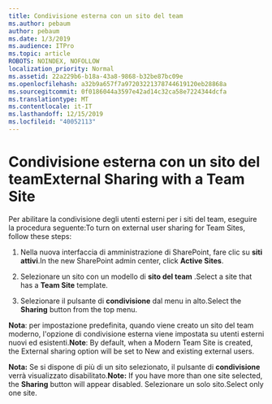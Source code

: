 ```yaml
---
title: Condivisione esterna con un sito del team
ms.author: pebaum
author: pebaum
ms.date: 1/3/2019
ms.audience: ITPro
ms.topic: article
ROBOTS: NOINDEX, NOFOLLOW
localization_priority: Normal
ms.assetid: 22a229b6-b18a-43a8-9868-b32be87bc09e
ms.openlocfilehash: a32b9a657f7a97203221378744619120eb28868a
ms.sourcegitcommit: 0f0186044a3597e42ad14c32ca58e7224344dcfa
ms.translationtype: MT
ms.contentlocale: it-IT
ms.lasthandoff: 12/15/2019
ms.locfileid: "40052113"
---
```

# <a name="external-sharing-with-a-team-site"></a><span data-ttu-id="9aa68-102">Condivisione esterna con un sito del team</span><span class="sxs-lookup"><span data-stu-id="9aa68-102">External Sharing with a Team Site</span></span>

<span data-ttu-id="9aa68-103">Per abilitare la condivisione degli utenti esterni per i siti del team, eseguire la procedura seguente:</span><span class="sxs-lookup"><span data-stu-id="9aa68-103">To turn on external user sharing for Team Sites, follow these steps:</span></span> 
  
1. <span data-ttu-id="9aa68-104">Nella nuova interfaccia di amministrazione di SharePoint, fare clic su **siti attivi**.</span><span class="sxs-lookup"><span data-stu-id="9aa68-104">In the new SharePoint admin center, click **Active Sites**.</span></span>
  
2. <span data-ttu-id="9aa68-105">Selezionare un sito con un modello di **sito del team** .</span><span class="sxs-lookup"><span data-stu-id="9aa68-105">Select a site that has a **Team Site** template.</span></span> 
  
3. <span data-ttu-id="9aa68-106">Selezionare il pulsante di **condivisione** dal menu in alto.</span><span class="sxs-lookup"><span data-stu-id="9aa68-106">Select the **Sharing** button from the top menu.</span></span> 
  
 <span data-ttu-id="9aa68-107">**Nota**: per impostazione predefinita, quando viene creato un sito del team moderno, l'opzione di condivisione esterna viene impostata su utenti esterni nuovi ed esistenti.</span><span class="sxs-lookup"><span data-stu-id="9aa68-107">**Note**: By default, when a Modern Team Site is created, the External sharing option will be set to New and existing external users.</span></span> 
  
 <span data-ttu-id="9aa68-108">**Nota:** Se si dispone di più di un sito selezionato, il pulsante di **condivisione** verrà visualizzato disabilitato.</span><span class="sxs-lookup"><span data-stu-id="9aa68-108">**Note:** If you have more than one site selected, the **Sharing** button will appear disabled.</span></span> <span data-ttu-id="9aa68-109">Selezionare un solo sito.</span><span class="sxs-lookup"><span data-stu-id="9aa68-109">Select only one site.</span></span> 
  

